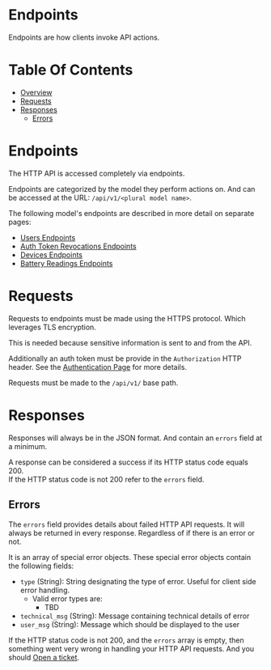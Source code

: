 # Endpoints
Endpoints are how clients invoke API actions.

# Table Of Contents
- [Overview](#overview)
- [Requests](#requests)
- [Responses](#responses)
	- [Errors](#errors)

# Endpoints
The HTTP API is accessed completely via endpoints.  

Endpoints are categorized by the model they perform actions on. And can be 
accessed at the URL: `/api/v1/<plural model name>`.  

The following model's endpoints are described in more detail on separate pages: 

- [Users Endpoints](/server/docs/endpoints/Users.md)
- [Auth Token Revocations Endpoints](/server/docs/endpoints/Auth-Token-Revocations.md)
- [Devices Endpoints](/server/docs/endpoints/Devices.md)
- [Battery Readings Endpoints](/server/docs/endpoints/Battery-Readings.md)  

# Requests
Requests to endpoints must be made using the HTTPS protocol. Which leverages 
TLS encryption.  

This is needed because sensitive information is sent to and from the API.  

Additionally an auth token must be provide in the `Authorization` HTTP header. 
See the [Authentication Page](/server/docs/Authentication.md#providing-auth-tokens) 
for more details.  

Requests must be made to the `/api/v1/` base path. 

# Responses
Responses will always be in the JSON format. And contain an `errors` field at 
a minimum.  

A response can be considered a success if its HTTP status code equals 200.  
If the HTTP status code is not 200 refer to the `errors` field.  

## Errors
The `errors` field provides details about failed HTTP API requests. It will 
always be returned in every response. Regardless of if there is an error or 
not.  

It is an array of special error objects. These special error objects contain 
the following fields:

- `type` (String): String designating the type of error. Useful for client 
		   side error handling.
	- Valid error types are:
		- TBD
- `technical_msg` (String): Message containing technical details of error
- `user_msg` (String): Message which should be displayed to the user

If the HTTP status code is not 200, and the `errors` array is empty, then 
something went very wrong in handling your HTTP API requests. And you should 
[Open a ticket](https://github.com/Noah-Huppert/battery-monitor/issues/new).
